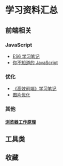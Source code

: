 # 学习资料汇总

## 前端相关

### JavaScript

* [ES6 学习笔记](https://lwl0812.github.io/wendys-site/blog/front-end/javascript/es6-guide/es6-guide.html)
* [你不知道的 JavaScript](https://lwl0812.github.io/wendys-site/blog/front-end/javascript/you-dont-know-js/you-dont-know-js.html)

### 优化

* [《高效前端》学习笔记](https://lwl0812.github.io/wendys-site/blog/front-end/effective-front-end/effective-front-end.html)
* [图片优化](https://lwl0812.github.io/wendys-site/blog/front-end/other-resources/03.image-optimize.html)

### 其他

#### [浏览器工作原理](https://lwl0812.github.io/wendys-site/front-end/other-resources/02.how-browsers-work.html)

## 工具类

## 收藏
